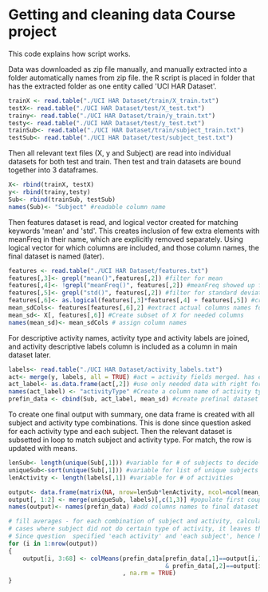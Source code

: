 Getting and cleaning data Course project
========================================================
This code explains how script works.

Data was downloaded as zip file manually, and manually extracted into a folder automatically names from zip file. the R script is placed in folder that has the extracted folder as one entity called 'UCI HAR Dataset'.

```r
trainX <- read.table("./UCI HAR Dataset/train/X_train.txt")
testX<- read.table("./UCI HAR Dataset/test/X_test.txt")
trainy<- read.table("./UCI HAR Dataset/train/y_train.txt")
testy<- read.table("./UCI HAR Dataset/test/y_test.txt")
trainSub<- read.table("./UCI HAR Dataset/train/subject_train.txt")
testSub<- read.table("./UCI HAR Dataset/test/subject_test.txt")
```

Then all relevant text files (X, y and Subject) are read into individual datasets for both test and train. Then test and train datasets are bound together into 3 dataframes. 

```r
X<- rbind(trainX, testX)
y<- rbind(trainy,testy)
Sub<- rbind(trainSub, testSub)
names(Sub)<- "Subject" #readable column name
```


Then features dataset is read, and logical vector created for matching keywords 'mean' and 'std'. This creates inclusion of few extra elements with meanFreq in their name, which are explicitly removed separately. Using logical vector for which columns are included, and those column names, the final dataset is named (later).
```r
features <- read.table("./UCI HAR Dataset/features.txt")
features[,3]<- grepl("mean()",features[,2]) #filter for mean
features[,4]<- !grepl("meanFreq()", features[,2]) #meanFreq showed up for mean, hence separately removed
features[,5]<- grepl("std()", features[,2]) #filter for standard deviation
features[,6]<- as.logical(features[,3]*features[,4] + features[,5]) #create one logical vector of columns to include and exclude. Easier to modify if logic has to be changed later.
mean_sdCols<- features[features[,6],2] #extract actual columns names for mean and standard deviation; will be used to name columns of X later
mean_sd<- X[, features[,6]] #Create subset of X for needed columns
names(mean_sd)<- mean_sdCols # assign column names
```
For descriptive activity names, activity type and activity labels are joined, and activity descriptive labels column is included as a column in main dataset later.

```r
labels<- read.table("./UCI HAR Dataset/activity_labels.txt")
act<- merge(y, labels, all = TRUE) #act = activity fields merged. has extra columns. intermediate dataset.
act_label<- as.data.frame(act[,2]) #use only needed data with right format.
names(act_label) <- "activityType" #Create a column name of activity types for reference.
prefin_data <- cbind(Sub, act_label, mean_sd) #create prefinal dataset
```

To create one final output with summary, one data frame is created with all subject and activity type combinations. This is done since question asked for each activity type and each subject. Then the relevant dataset is subsetted in loop to match subject and activity type. For match, the row is updated with means.

```r
lenSub<- length(unique(Sub[,1])) #variable for # of subjects to decide output dimensions
uniqueSub<-sort(unique(Sub[,1])) #variable for list of unique subjects to fill output datasets
lenActivity <- length(labels[,1]) #variable for # of activities

output<- data.frame(matrix(NA, nrow=lenSub*lenActivity, ncol=ncol(mean_sd)+2)) #create data structure for final output
output[, 1:2] <- merge(uniqueSub, labels)[,c(1,3)] #populate first couple of columns with subject and activity Type
names(output)<- names(prefin_data) #add columns names to final dataset

# fill averages - for each combination of subject and activity, calculate column mean, and update in output dataset
# cases where subject did not do certain type of activity, it leaves the row with NaN
# Since question  specified 'each activity' and 'each subject', hence have included rows for NaN too, where certain subjects did not do particular activity types 
for (i in 1:nrow(output))
{    
    output[i, 3:68] <- colMeans(prefin_data[prefin_data[,1]==output[i,1] 
                                            & prefin_data[,2]==output[i,2],3:68]
                                , na.rm = TRUE)
}
```
